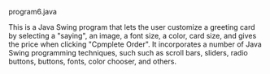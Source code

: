 program6.java

This is a Java Swing program that lets the user customize a greeting card by
selecting a "saying", an image, a font size, a color, card size, and gives the price when clicking "Cpmplete Order". It incorporates a number of Java Swing programming techniques, such such as scroll bars, sliders, radio buttons, buttons, fonts, color chooser, and others.
